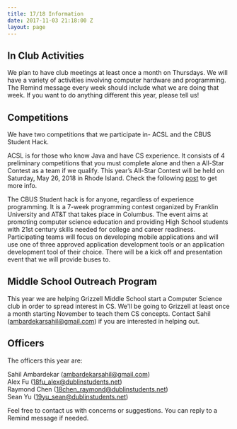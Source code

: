 ```yaml
---
title: 17/18 Information
date: 2017-11-03 21:18:00 Z
layout: page
---
```


## **In Club Activities**

We plan to have club meetings at least once a month on Thursdays. We will have a variety of activities involving computer hardware and programming. The Remind message every week should include what we are doing that week. If you want to do anything different this year, please tell us!

## **Competitions**

We have two competitions that we participate in- ACSL and the CBUS Student Hack.

ACSL is for those who know Java and have CS experience. It consists of 4 preliminary competitions that you must complete alone and then a All-Star Contest as a team if we qualify. This year’s All-Star Contest will be held on Saturday, May 26, 2018 in Rhode Island. Check the following [post](http://jerometech.club/2017/11/03/acsl-resources.html) to get more info.

The CBUS Student hack is for anyone, regardless of experience programming. It is a 7-week programming contest organized by Franklin University and AT&T that takes place in Columbus. The event aims at promoting computer science education and providing High School students with 21st century skills needed for college and career readiness. Participating teams will focus on developing mobile applications and will use one of three approved application development tools or an application development tool of their choice. There will be a kick off and presentation event that we will provide buses to.

## **Middle School Outreach Program**

This year we are helping Grizzell Middle School start a Computer Science club in order to spread interest in CS. We'll be going to Grizzell at least once a month starting November to teach them CS concepts. Contact Sahil (ambardekarsahil@gmail.com) if you are interested in helping out.

## **Officers**

The officers this year are:

Sahil Ambardekar (ambardekarsahil@gmail.com)   
Alex Fu (18fu_alex@dublinstudents.net)   
Raymond Chen (18chen_raymond@dublinstudents.net)   
Sean Yu (19yu_sean@dublinstudents.net)

Feel free to contact us with concerns or suggestions. You can reply to a Remind message if needed.